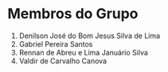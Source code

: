 # Membros do Grupo

1. Denilson José do Bom Jesus Silva de Lima
2. Gabriel Pereira Santos
3. Rennan de Abreu e Lima Januário Silva
4. Valdir de Carvalho Canova

